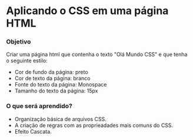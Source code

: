 # Aplicando o CSS em uma página HTML

### Objetivo

Criar uma página html que contenha o texto "Olá Mundo CSS" e que tenha o seguinte estilo:

* Cor de fundo da página: preto
* Cor de texto da página: branco
* Fonte do texto da página: Monospace
* Tamanho do texto da página: 15px

### O que será aprendido?

* Organização básica de arquivos CSS. 
* A criação de regras com as proprieadades mais comuns do CSS.
* Efeito Cascata.